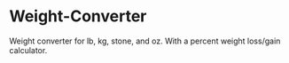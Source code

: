 # Weight-Converter
Weight converter for lb, kg, stone, and oz. With a percent weight loss/gain calculator.
